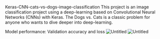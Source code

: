 Keras-CNN-cats-vs-dogs-image-classification
This project is an image classification project using a deep-learning based on Convolutional Neural Networks (CNNs) with Keras.
The Dogs vs. Cats is a classic problem for anyone who wants to dive deeper into deep-learning.

Model performance:
Validation accuracy and loss
![Untitled](https://github.com/user-attachments/assets/af4a5ba9-9b9d-4e15-afd8-b50c999ad977)
![Untitled](https://github.com/user-attachments/assets/e14f8bf7-8cf1-474a-a49e-5db21e0144e8)
